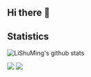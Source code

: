 ## Hi there 👋


<!--
**LiShuMing/LiShuMing** is a ✨ _special_ ✨ repository because its `README.md` (this file) appears on your GitHub profile.

Here are some ideas to get you started:

- 🔭 I’m currently working on ...
- 🌱 I’m currently learning ...
- 👯 I’m looking to collaborate on ...
- 🤔 I’m looking for help with ...
- 💬 Ask me about ...
- 📫 How to reach me: ...
- 😄 Pronouns: ...
- ⚡ Fun fact: ...
-->


<!--
<div align="center">

[![Typing SVG](https://readme-typing-svg.demolab.com/?font=Lobster&size=36&pause=1000&center=true&vCenter=true&random=true&width=435&lines=Hello%2C+I%27m+LiShuMing)](https://git.io/typing-svg)

[![](https://img.shields.io/badge/telegram-D14836?color=2CA5E0&style=for-the-badge&logo=telegram&logoColor=white)](https://t.me/codedump_notes)
[![](https://img.shields.io/badge/twitter-%231DA1F2.svg?&style=for-the-badge&logo=twitter&logoColor=white)](https://twitter.com/LiShuMing)
[![](https://img.shields.io/badge/Blog-%23FFA500.svg?&style=for-the-badge&logo=rss&logoColor=white)](https://www.codedump.info/)

</div>
-->


## Statistics

<!-- Copy-paste in your Readme.md file -->

<!--
<a href="https://next.ossinsight.io/widgets/official/compose-user-dashboard-stats?user_id=1998569" target="_blank" style="display: block" align="center">
  <picture>
    <source media="(prefers-color-scheme: dark)" srcset="https://next.ossinsight.io/widgets/official/compose-user-dashboard-stats/thumbnail.png?user_id=1998569&image_size=auto&color_scheme=dark" width="771" height="auto">
    <img alt="Dashboard stats of @LiShuMing" src="https://next.ossinsight.io/widgets/official/compose-user-dashboard-stats/thumbnail.png?user_id=1998569&image_size=auto&color_scheme=light" width="771" height="auto">
  </picture>
</a>
-->

<!-- Made with [OSS Insight](https://ossinsight.io/) -->

<img src="https://github-readme-stats.vercel.app/api?username=LiShuMing&show_icons=true" alt="LiShuMing's github stats"/>
<!--
<img src="https://github-readme-stats.vercel.app/api/top-langs/?username=LiShuMing&layout=compact&langs_count=10&exclude_repo=bustub,huili.github.io,LiShuMing.github.io,bolt-1.3.0-codedump,etcd-3.5.0-codedump,etcd-3.1.10-codedump,postgresql-codedump,linux-kernel-4.15-codedump" alt="LiShuMing's github stats"/>
-->

![](https://github-profile-summary-cards.vercel.app/api/cards/profile-details?username=LiShuMing&theme=transparent)
![](https://github-profile-summary-cards.vercel.app/api/cards/most-commit-language?username=LiShuMing&theme=transparent)
<!--
![](https://github-profile-summary-cards.vercel.app/api/cards/repos-per-language?username=LiShuMing&theme=transparent)
![](https://github-profile-summary-cards.vercel.app/api/cards/stats?username=LiShuMing&theme=transparent)
![](https://github-profile-summary-cards.vercel.app/api/cards/productive-time?username=LiShuMing&theme=transparent)
-->
